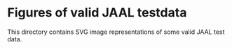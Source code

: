 # Figures of valid JAAL testdata

This directory contains SVG image representations of some valid JAAL
test data.
